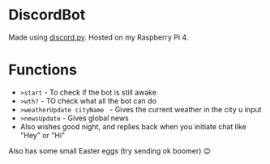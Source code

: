 # DiscordBot
Made using [discord.py](https://pypi.org/project/discord.py/). Hosted on my Raspberry Pi 4.

# Functions
* ```>start``` - To check if the bot is still awake
* ```>wth?```  - TO check what all the bot can do
* ```>weatherUpdate cityName ``` - Gives the current weather in the city u input
* ```>newsUpdate``` - Gives global news
* Also wishes good night, and replies back when you initiate chat like "Hey" or "Hi"

Also has some small Easter eggs (try sending ok boomer) 😉 
